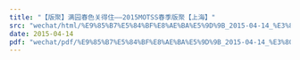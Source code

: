 ```yaml
---
title: "【版聚】满园春色关得住——2015MOTSS春季版聚【上海】"
src: "wechat/html/%E9%85%B7%E5%84%BF%E8%AE%BA%E5%9D%9B_2015-04-14_%E3%80%90%E7%89%88%E8%81%9A%E3%80%91%E6%BB%A1%E5%9B%AD%E6%98%A5%E8%89%B2%E5%85%B3%E5%BE%97%E4%BD%8F%E2%80%94%E2%80%942015MOTSS%E6%98%A5%E5%AD%A3%E7%89%88%E8%81%9A%E3%80%90%E4%B8%8A%E6%B5%B7%E3%80%91.html"
date: 2015-04-14
pdf: "wechat/pdf/%E9%85%B7%E5%84%BF%E8%AE%BA%E5%9D%9B_2015-04-14_%E3%80%90%E7%89%88%E8%81%9A%E3%80%91%E6%BB%A1%E5%9B%AD%E6%98%A5%E8%89%B2%E5%85%B3%E5%BE%97%E4%BD%8F%E2%80%94%E2%80%942015MOTSS%E6%98%A5%E5%AD%A3%E7%89%88%E8%81%9A%E3%80%90%E4%B8%8A%E6%B5%B7%E3%80%91.pdf"
---
```

